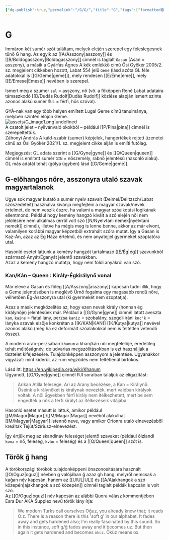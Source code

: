 ```yaml
---
{"dg-publish":true,"permalink":"/G/G/","title":"G","tags":["formatted🟢"],"created":"2023-10-19T11:35","updated":"2023-10-19T11:35"}
---
```





# G

Immáron két sumér szót találtam, melyek elején szerepel egy feleslegesnek tűnő G hang. Az egyik az [[A/Asszony\|asszony]] és [[B/Boldogasszony\|Boldogasszony]] címnél is taglalt `Gasan` (Asan = asszony), a másik a Gyárfás Ágnes A kék emlékkő című Ősi Gyökér 2005/2. sz. megjelent cikkében hozott, Labat 554 jelű `Geme` (lásd azóta GL féle adatokkal is [[G/Geme\|geme]]), mely rendesen [[E/Eme\|eme]], mely [[E/Emese\|Emese]] nevében is szerepel.  

Ismert még a szumer `sal` = asszony, nő (vö. a főképpen René Labat adataira támaszkodó [[D/Dudás Rudolf\|Dudás Rudolf]] közlése alapján ismert szinte azonos alakú sumér `ŠUL` = férfi, hős szóval).  

GYÁ-nak van egy több helyen említett Lugal Geme című tanulmánya, melyben szintén előjön Geme.  
![assets/G_image1.png|undefined](/img/user/G/assets/G_image1.png)  
A csatolt jelet – nyilvánvaló okokból – például [[P/Pina\|pina]] címnél is szerepeltettük.  
Záhonyi András A káld-szabír (sumer) képjelek, hangértékek rejtett üzenetei című az Ősi Gyökér 2021/1. sz. megjelent cikke alján is említi futólag.  

Megjegyzés: GL adata szerint a [[G/Gyne\|gyne]] és [[Q/Queen\|queen]] címnél is említett sumér `GIN` = nőszemély, rabnő jelentésű (hasonló alakú).  
GL más adatát tehát (gólya ügyben) lásd [[G/Geme\|geme]].  

## G-előhangos nőre, asszonyra utaló szavak magyartalanok

Ugye sok magyar kutató a sumér nyelv szavait (Deimel/Delitzsch/Labat szószedeteit) használva kívánja megfejteni a magyar szavak/nevek értelmét, de nem veszik észre, ha valami a magyar szóalkotási logikának ellentmond. Például hogy kemény hangzó kivált a szó elején női nem jelölésére nem alkalmas (erről volt szó [[N/Nyelvtani nemek\|nyelvtani nemek]] címnél), illetve ha mégis meg is lenne benne, akkor az már elvont, valamilyen korábbi magyar képzetből extrahált szóra mutat. Így a Gasan is Kaz-Án, azaz az Ég Háza értelmű, és nem anyatejjel gyermekét szoptatóra utal.  

Hasonló esetet láttunk a kemény hangzót tartalmazó [[E/Ég\|ég]] szavunkból származó Anyát/Éganyát jelentő szavakban.  
Azaz a kemény hangzó mutatja, hogy nem földi anyákról van szó.  

### Kan/Kán – Queen : Király-Égkirálynő vonal

Már eleve a Gasan és főleg [[A/Asszony\|asszony]] kapcsán tudni illik, hogy a Geme jelentésében is meglévő Úrnő fogalma egy magasabb rendű nőre, vélhetően Ég-Asszonyra utal (ki gyermekét nem szoptatja).  

Azaz a másik megközelítés az, hogy ezen nevek király (honnan ég királynője) jelentésűek már. Például a [[G/Gyne\|gyne]] címnél látott aveszta `kan`, `kaine` = fiatal lány, perzsa `kaniz` = szobalány, szogdi-iráni `knc'k` = lányka szavak elsője konkrétan a [[K/KAN\|KAN]] [[K/Kutya\|kutya]] nevével azonos alakú (még ha ez deformált szóalakokkal nem is feltétlen vetendő össze).  

A modern arab-perzsában `khanum` a khan/kán női megfelelője, eredetileg tehát méltóságnév, de udvarias megszólitásokban is ezt használják a tisztelet kifejezésére. Tulajdonképpen asszonyom a jelentése. Ugyanakkor vigyázat: mint kiderül, az -um végződés nem feltétlenül birtokos.

Lásd itt: https://en.wikipedia.org/wiki/Khanum  
Ugyanott, [[G/Gyne\|gyne]] címnél PJI soraiban találjuk az eligazítást:  
> Arikan Atilla felesége. Ari az Arany becézése, a Kan = Királynő. Őseink a királynőket is királynak nevezték, mert valóban királyok voltak. A női ügyekben férfi király nem ítélkezhetett, mert be sem engedték a nők a férfi királyt az ítélkezéseik vitájába.  

Hasonló esetet másutt is láttuk, amikor például [[M/Magor\|Magor]]/[[M/Magar\|Magar]] nevéből alakulhat [[M/Magyar\|Magyar]] istennő neve, vagy amikor Orionra utaló elnevezésből kreáltak Tejút/Szíriusz-elnevezést.  

Így értjük meg az skandináv feleséget jelentő szavakat (például óizlandi `kona` = nő, feleség, `kván` = feleség) és a [[Q/Queen\|queen]] szót is.  

## Török ğ hang

A törökországi törökök tulajdonképpeni önazonosítására használt [[O/Oguz\|oguz]] névben g valójában ğ azaz gh hang, melyről nemcsak a kağan név kapcsán, hanem az [[U/UL\|UL]] és [[A/Ajakhangok a szó közepén\|ajakhangok a szó közepén]] címnél taglalt példák kapcsán is volt szó.  
Az [[O/Oguz\|oguz]] név kapcsán az [alábbi](https://qr.ae/pvAZDU) Quora válasz kommentjében Esra Dur AKA Supplex nevű török lány írja:  
> We modern Turks call ourselves Oğuz, you already know that; it reads O:z. There is a reason there is this 'soft g' in our alphabet. It fades away and gets hardened also; I'm really fascinated by this sound. So in this instance, soft g/ğ fades away and it becomes uz. But then again it gets hardened and becomes `öküz`. Öküz means ox.  